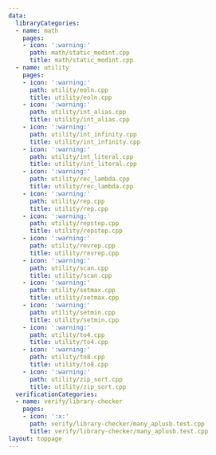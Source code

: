 ```yaml
---
data:
  libraryCategories:
  - name: math
    pages:
    - icon: ':warning:'
      path: math/static_modint.cpp
      title: math/static_modint.cpp
  - name: utility
    pages:
    - icon: ':warning:'
      path: utility/eoln.cpp
      title: utility/eoln.cpp
    - icon: ':warning:'
      path: utility/int_alias.cpp
      title: utility/int_alias.cpp
    - icon: ':warning:'
      path: utility/int_infinity.cpp
      title: utility/int_infinity.cpp
    - icon: ':warning:'
      path: utility/int_literal.cpp
      title: utility/int_literal.cpp
    - icon: ':warning:'
      path: utility/rec_lambda.cpp
      title: utility/rec_lambda.cpp
    - icon: ':warning:'
      path: utility/rep.cpp
      title: utility/rep.cpp
    - icon: ':warning:'
      path: utility/repstep.cpp
      title: utility/repstep.cpp
    - icon: ':warning:'
      path: utility/revrep.cpp
      title: utility/revrep.cpp
    - icon: ':warning:'
      path: utility/scan.cpp
      title: utility/scan.cpp
    - icon: ':warning:'
      path: utility/setmax.cpp
      title: utility/setmax.cpp
    - icon: ':warning:'
      path: utility/setmin.cpp
      title: utility/setmin.cpp
    - icon: ':warning:'
      path: utility/to4.cpp
      title: utility/to4.cpp
    - icon: ':warning:'
      path: utility/to8.cpp
      title: utility/to8.cpp
    - icon: ':warning:'
      path: utility/zip_sort.cpp
      title: utility/zip_sort.cpp
  verificationCategories:
  - name: verify/library-checker
    pages:
    - icon: ':x:'
      path: verify/library-checker/many_aplusb.test.cpp
      title: verify/library-checker/many_aplusb.test.cpp
layout: toppage
---
```

